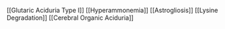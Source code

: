 [[Glutaric Aciduria Type I]]
[[Hyperammonemia]]
[[Astrogliosis]]
[[Lysine Degradation]]
[[Cerebral Organic Aciduria]]
